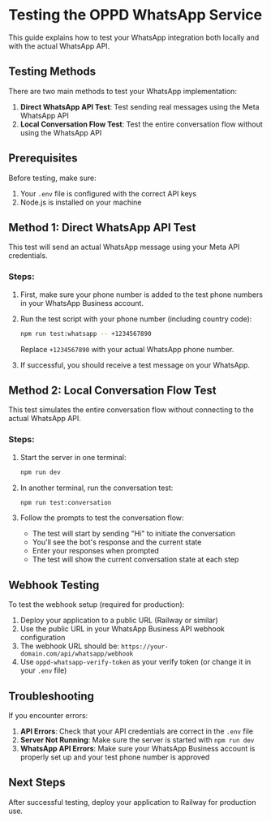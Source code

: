 # Testing the OPPD WhatsApp Service

This guide explains how to test your WhatsApp integration both locally and with the actual WhatsApp API.

## Testing Methods

There are two main methods to test your WhatsApp implementation:

1. **Direct WhatsApp API Test**: Test sending real messages using the Meta WhatsApp API
2. **Local Conversation Flow Test**: Test the entire conversation flow without using the WhatsApp API

## Prerequisites

Before testing, make sure:
1. Your `.env` file is configured with the correct API keys
2. Node.js is installed on your machine

## Method 1: Direct WhatsApp API Test

This test will send an actual WhatsApp message using your Meta API credentials.

### Steps:

1. First, make sure your phone number is added to the test phone numbers in your WhatsApp Business account.

2. Run the test script with your phone number (including country code):
   ```bash
   npm run test:whatsapp -- +1234567890
   ```
   
   Replace `+1234567890` with your actual WhatsApp phone number.

3. If successful, you should receive a test message on your WhatsApp.

## Method 2: Local Conversation Flow Test

This test simulates the entire conversation flow without connecting to the actual WhatsApp API.

### Steps:

1. Start the server in one terminal:
   ```bash
   npm run dev
   ```

2. In another terminal, run the conversation test:
   ```bash
   npm run test:conversation
   ```

3. Follow the prompts to test the conversation flow:
   - The test will start by sending "Hi" to initiate the conversation
   - You'll see the bot's response and the current state
   - Enter your responses when prompted
   - The test will show the current conversation state at each step

## Webhook Testing

To test the webhook setup (required for production):

1. Deploy your application to a public URL (Railway or similar)
2. Use the public URL in your WhatsApp Business API webhook configuration
3. The webhook URL should be: `https://your-domain.com/api/whatsapp/webhook`
4. Use `oppd-whatsapp-verify-token` as your verify token (or change it in your `.env` file)

## Troubleshooting

If you encounter errors:

1. **API Errors**: Check that your API credentials are correct in the `.env` file
2. **Server Not Running**: Make sure the server is started with `npm run dev`
3. **WhatsApp API Errors**: Make sure your WhatsApp Business account is properly set up and your test phone number is approved

## Next Steps

After successful testing, deploy your application to Railway for production use.
